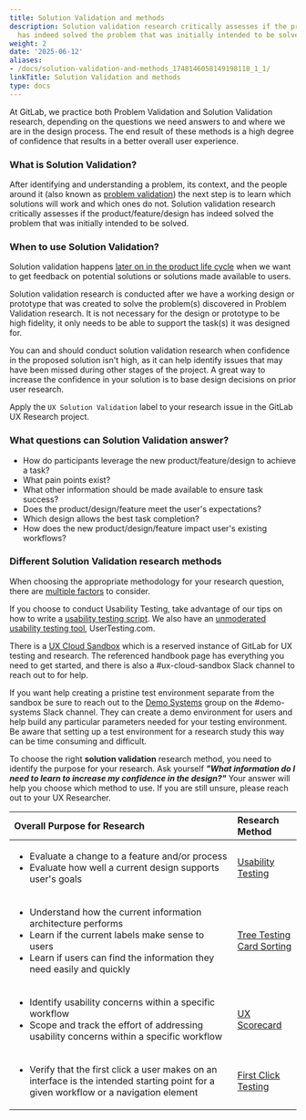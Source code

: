 ```yaml
---
title: Solution Validation and methods
description: Solution validation research critically assesses if the product/feature/design
  has indeed solved the problem that was initially intended to be solved
weight: 2
date: '2025-06-12'
aliases:
- /docs/solution-validation-and-methods_1748146058149198118_1_1/
linkTitle: Solution Validation and methods
type: docs
---
```


At GitLab, we practice both Problem Validation and Solution Validation research, depending on the questions we need answers to and where we are in the design process. The end result of these methods is a high degree of confidence that results in a better overall user experience.

### What is Solution Validation?

After identifying and understanding a problem, its context, and the people around it (also known as [problem validation](/handbook/product/ux/ux-research/problem-validation-and-methods/)) the next step is to learn which solutions will work and which ones do not. Solution validation research critically assesses if the product/feature/design has indeed solved the problem that was initially intended to be solved.

### When to use Solution Validation?

Solution validation happens [later on in the product life cycle](/handbook/product/ux/ux-research/when-to-conduct-ux-research/#design-things-rightsolution-validation) when we want to get feedback on potential solutions or solutions made available to users.

Solution validation research is conducted after we have a working design or prototype that was created to solve the problem(s) discovered in Problem Validation research. It is not necessary for the design or prototype to be high fidelity, it only needs to be able to support the task(s) it was designed for.

You can and should conduct solution validation research when confidence in the proposed solution isn't high, as it can help identify issues that may have been missed during other stages of the project. A great way to increase the confidence in your solution is to base design decisions on prior user research.

Apply the `UX Solution Validation` label to your research issue in the GitLab UX Research project.

### What questions can Solution Validation answer?

- How do participants leverage the new product/feature/design to achieve a task?
- What pain points exist?
- What other information should be made available to ensure task success?
- Does the product/design/feature meet the user's expectations?
- Which design allows the best task completion?
- How does the new product/design/feature impact user's existing workflows?

### Different Solution Validation research methods

When choosing the appropriate methodology for your research question, there are [multiple factors](/handbook/product/ux/ux-research/choosing-a-research-methodology/) to consider.

If you choose to conduct Usability Testing, take advantage of our tips on how to write a [usability testing script](/handbook/product/ux/ux-research/writing-usability-testing-script/). We also have an [unmoderated usability testing tool](/handbook/product/ux/ux-research/unmoderated-testing/), UserTesting.com.

There is a [UX Cloud Sandbox](/handbook/product/ux/ux-research/ux-cloud-sandbox/) which is a reserved instance of GitLab for UX testing and research. The referenced handbook page has everything you need to get started, and there is also a #ux-cloud-sandbox Slack channel to reach out to for help.

If you want help creating a pristine test environment separate from the sandbox be sure to reach out to the [Demo Systems](/handbook/customer-success/demo-systems/) group on the #demo-systems Slack channel. They can create a demo environment for users and help build any particular parameters needed for your testing environment. Be aware that setting up a test environment for a research study this way can be time consuming and difficult.

To choose the right **solution validation** research method, you need to identify the purpose for your research. Ask yourself ***"What information do I need to learn to increase my confidence in the design?"*** Your answer will help you choose which method to use. If you are still unsure, please reach out to your UX Researcher.

|                                                  Overall Purpose for Research                                                  |            Research Method            |
|:-------------------------------------------------------------------------------------------------------------------------------|:--------------------------------------|
| <ul><li>Evaluate a change to a feature and/or process</li> <li>Evaluate how well a current design supports user's goals</li></ul> | [Usability Testing](/handbook/product/ux/ux-research/usability-testing/)        |
| <ul><li>Understand how the current information architecture performs</li> <li>Learn if the current labels make sense to users</li> <li>Learn if users can find the information they need easily and quickly</li></ul>                           | [Tree Testing](https://www.optimalworkshop.com/101guides/tree-testing-101/tree-testing-overview) <br>[Card Sorting](https://digital.gov/guides/hcd/design-operations/methods/)        |
| <ul><li>Identify usability concerns within a specific workflow</li> <li>Scope and track the effort of addressing usability concerns within a specific workflow</li></ul>                                         | [UX Scorecard](/handbook/product/ux/ux-scorecards/) |
| <ul><li>Verify that the first click a user makes on an interface is the intended starting point for a given workflow or a navigation element</li></ul>                                          | [First Click Testing](/handbook/product/ux/ux-research/first-click-testing/) |
